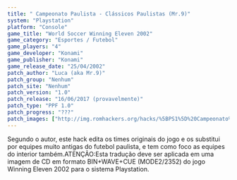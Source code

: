 ```yaml
---
title: " Campeonato Paulista - Clássicos Paulistas (Mr.9)"
system: "Playstation"
platform: "Console"
game_title: "World Soccer Winning Eleven 2002"
game_category: "Esportes / Futebol"
game_players: "4"
game_developer: "Konami"
game_publisher: "Konami"
game_release_date: "25/04/2002"
patch_author: "Luca (aka Mr.9)"
patch_group: "Nenhum"
patch_site: "Nenhum"
patch_version: "1.0"
patch_release: "16/06/2017 (provavelmente)"
patch_type: "PPF 1.0"
patch_progress: "???"
patch_images: ["http://img.romhackers.org/hacks/%5BPS1%5D%20Campeonato%20Paulista%20-%20Cl%C3%A1ssicos%20Paulistas%20-%20Mr.9%20-%201.jpg","http://img.romhackers.org/hacks/%5BPS1%5D%20Campeonato%20Paulista%20-%20Cl%C3%A1ssicos%20Paulistas%20-%20Mr.9%20-%202.jpg","http://img.romhackers.org/hacks/%5BPS1%5D%20Campeonato%20Paulista%20-%20Cl%C3%A1ssicos%20Paulistas%20-%20Mr.9%20-%203.jpg"]
---
```

Segundo o autor, este hack edita os times originais do jogo e os substitui por equipes muito antigas do futebol paulista, e tem como foco as equipes do interior também.ATENÇÃO:Esta tradução deve ser aplicada em uma imagem de CD em formato BIN+WAVE+CUE (MODE2/2352) do jogo Winning Eleven 2002 para o sistema Playstation.